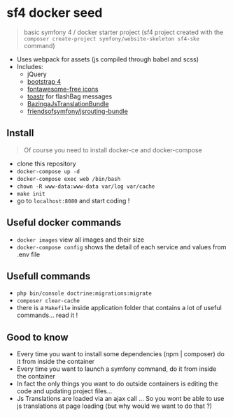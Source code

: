 # sf4 docker seed

> basic symfony 4 / docker starter project (sf4 project created with the `composer create-project symfony/website-skeleton sf4-ske` command)

- Uses webpack for assets (js compiled through babel and scss)
- Includes:
  - jQuery
  - [bootstrap 4](https://getbootstrap.com/)
  - [fontawesome-free icons](https://fontawesome.com/)
  - [toastr](https://github.com/CodeSeven/toastr) for flashBag messages
  - [BazingaJsTranslationBundle](https://github.com/willdurand/BazingaJsTranslationBundle)
  - [friendsofsymfony/jsrouting-bundle](https://github.com/FriendsOfSymfony/FOSJsRoutingBundle)

## Install

> Of course you need to install docker-ce and docker-compose

- clone this repository
- `docker-compose up -d`
- `docker-compose exec web /bin/bash`
- `chown -R www-data:www-data var/log var/cache`
- `make init`
- go to `localhost:8080` and start coding !

## Useful docker commands

- `docker images` view all images and their size
- `docker-compose config` shows the detail of each service and values from .env file

## Usefull commands

- `php bin/console doctrine:migrations:migrate`
- `composer clear-cache`
- there is a `Makefile` inside application folder that contains a lot of useful commands... read it !

## Good to know

- Every time you want to install some dependencies (npm | composer) do it from inside the container
- Every time you want to launch a symfony command, do it from inside the container
- In fact the only things you want to do outside containers is editing the code and updating project files...
- Js Translations are loaded via an ajax call ... So you wont be able to use js translations at page loading (but why would we want to do that ?)

